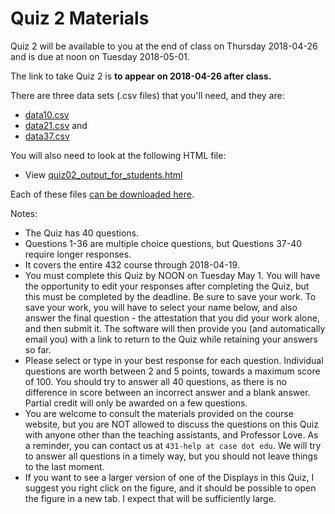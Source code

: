# Quiz 2 Materials

Quiz 2 will be available to you at the end of class on Thursday 2018-04-26 and is due at noon on Tuesday 2018-05-01.

The link to take Quiz 2 is **to appear on 2018-04-26 after class.**

There are three data sets (.csv files) that you'll need, and they are:

- [data10.csv](https://raw.githubusercontent.com/THOMASELOVE/432-2018/master/quizzes/quiz2/data10.csv)
- [data21.csv](https://raw.githubusercontent.com/THOMASELOVE/432-2018/master/quizzes/quiz2/data21.csv) and
- [data37.csv](https://raw.githubusercontent.com/THOMASELOVE/432-2018/master/quizzes/quiz2/data37.csv)

You will also need to look at the following HTML file:

- View [quiz02_output_for_students.html](http://htmlpreview.github.io/?https://github.com/THOMASELOVE/432-2018/blob/master/quizzes/quiz2/quiz02_output_for_students.html)

Each of these files [can be downloaded here](https://github.com/THOMASELOVE/432-2018/tree/master/quizzes/quiz2).

Notes:

- The Quiz has 40 questions.
- Questions 1-36 are multiple choice questions, but Questions 37-40 require longer responses.
- It covers the entire 432 course through 2018-04-19.
- You must complete this Quiz by NOON on Tuesday May 1. You will have the opportunity to edit your responses after completing the Quiz, but this must be completed by the deadline. Be sure to save your work. To save your work, you will have to select your name below, and also answer the final question - the attestation that you did your work alone, and then submit it. The software will then provide you (and automatically email you) with a link to return to the Quiz while retaining your answers so far.
- Please select or type in your best response for each question.  Individual questions are worth between 2 and 5 points, towards a maximum score of 100. You should try to answer all 40 questions, as there is no difference in score between an incorrect answer and a blank answer. Partial credit will only be awarded on a few questions.
- You are welcome to consult the materials provided on the course website, but you are NOT allowed to discuss the questions on this Quiz with anyone other than the teaching assistants, and Professor Love. As a reminder, you can contact us at `431-help at case dot edu`. We will try to answer all questions in a timely way, but you should not leave things to the last moment.
- If you want to see a larger version of one of the Displays in this Quiz, I suggest you right click on the figure, and it should be possible to open  the figure in a new tab. I expect that will be sufficiently large. 
